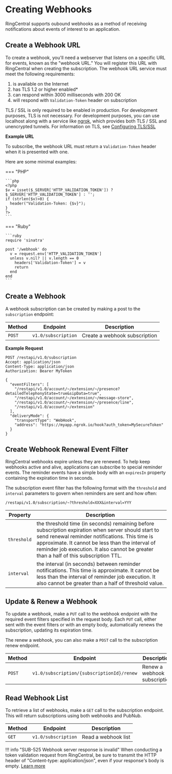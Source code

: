 # Creating Webhooks

RingCentral supports oubound webhooks as a method of receiving notifications about events of interest to an application.

## Create a Webhook URL

To create a webhook, you'll need a webserver that listens on a specific URL for events, known as the "webhook URL." You will register this URL with RingCentral when creating the subscription. The webhook URL service must meet the following requirements:

1. is available on the Internet
2. has TLS 1.2 or higher enabled*
3. can respond within 3000 milliseconds with 200 OK
4. will respond with `Validation-Token` header on subscription

TLS / SSL is only required to be enabled in production. For development purposes, TLS is not necessary. For development purposes, you can use localhost along with a service like [ngrok](https://ngrok.com/), which provides both TLS / SSL and unencrypted tunnels. For information on TLS, see [Configuring TLS/SSL](../configuring-tls-ssl/)

**Example URL**

To subscribe, the webhook URL must return a `Validation-Token` header when it is presented with one.

Here are some minimal examples:

=== "PHP"

    ```php
    <?php
    $v = isset($_SERVER['HTTP_VALIDATION_TOKEN']) ? $_SERVER['HTTP_VALIDATION_TOKEN'] : '';
    if (strlen($v)>0) {
      header("Validation-Token: {$v}");
    }
    ?>
    ```

=== "Ruby"

    ```ruby
    require 'sinatra'

    post '/webhook' do
      v = request.env['HTTP_VALIDATION_TOKEN']
      unless v.nil? || v.length == 0
        headers['Validation-Token'] = v
        return
      end
    end
    ```

## Create a Webhook

A webhook subscription can be created by making a post to the `subscription` endpoint:

| Method | Endpoint | Description |
|--------|----------|-------------|
| `POST` | `v1.0/subscription` | Create a webhook subscription |

**Example Request**

```http
POST /restapi/v1.0/subscription
Accept: application/json
Content-Type: application/json
Authorization: Bearer MyToken

{
  "eventFilters": [
    "/restapi/v1.0/account/~/extension/~/presence?detailedTelephonyState=true&sipData=true",
    "/restapi/v1.0/account/~/extension/~/message-store",
    "/restapi/v1.0/account/~/extension/~/presence/line",
    "/restapi/v1.0/account/~/extension"
  ],
  "deliveryMode": {
    "transportType": "WebHook",
    "address": "https://myapp.ngrok.io/hook?auth_token=MySecureToken"
  }
}
```

## Create Webhook Renewal Event Filter

RingCentral webhooks expire unless they are renewed. To help keep webhooks active and alive, applications can subscribe to special reminder events. The reminder events have a simple body with an `expiresIn` property containing the expiration time in seconds.

The subscription event filter has the following format with the `threshold` and `interval` parameters to govern when reminders are sent and how often:

`/restapi/v1.0/subscription/~?threshold=XXX&interval=YYY`

| Property | Description |
|----------|-------------|
| `threshold` | the threshold time (in seconds) remaining before subscription expiration when server should start to send renewal reminder notifications. This time is approximate. It cannot be less than the interval of reminder job execution. It also cannot be greater than a half of this subscription TTL. |
| `interval` |  the interval (in seconds) between reminder notifications. This time is approximate. It cannot be less than the interval of reminder job execution. It also cannot be greater than a half of threshold value. |

## Update & Renew a Webhook

To update a webhook, make a `PUT` call to the webhook endpoint with the required event filters specified in the request body. Each `PUT` call, either sent with the event filters or with an empty body, automatically renews the subscription, updating its expiration time. 

The renew a webhook, you can also make a `POST` call to the subscription renew endpoint.

| Method | Endpoint | Description |
|--------|----------|-------------|
| `POST` | `v1.0/subscription/{subscriptionId}/renew` | Renew a webhook subscription |

## Read Webhook List

To retrieve a list of webhooks, make a `GET` call to the subscription endpoint. This will return subscriptions using both webhooks and PubNub.

| Method | Endpoint | Description |
|--------|----------|-------------|
| `GET` | `v1.0/subscription` | Read a webhook list |

!!! info "SUB-525 Webhook server response is invalid"
    When conducting a token validation request from RingCentral, be sure to transmit the HTTP header of "Content-type: application/json", even if your response's body is empty. [Learn more](https://community.ringcentral.com/questions/1097/sub-525-sandbox-webhook-subscription-failure.html#reply_19553895)
